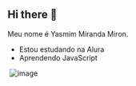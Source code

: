 ## Hi there 👋

Meu nome é Yasmim Miranda Miron.

- Estou estudando na Alura
- Aprendendo JavaScript

![]()
![image](https://github.com/user-attachments/assets/8661bdd5-da6c-4a8a-a66f-537814636e75)
